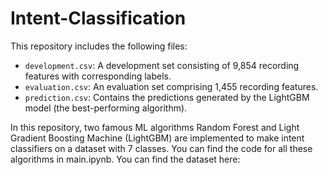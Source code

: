 # Intent-Classification
This repository includes the following files:

- `development.csv`: A development set consisting of 9,854 recording features with corresponding labels.
- `evaluation.csv`: An evaluation set comprising 1,455 recording features.
- `prediction.csv`: Contains the predictions generated by the LightGBM model (the best-performing algorithm).

In this repository, two famous ML algorithms Random Forest and Light Gradient Boosting Machine (LightGBM) are implemented to make intent classifiers on a dataset with 7 classes. You can find the code for all these algorithms in main.ipynb. You can find the dataset here: 
